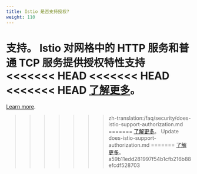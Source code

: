 ```yaml
---
title: Istio 是否支持授权?
weight: 110
---
```


支持。 Istio 对网格中的 HTTP 服务和普通 TCP 服务提供授权特性支持
<<<<<<< HEAD
<<<<<<< HEAD
<<<<<<< HEAD
[了解更多](/docs/concepts/security/#authorization)。
=======
[Learn more](/docs/concepts/security/#authorization).
>>>>>>> zh-translation:/faq/security/does-istio-support-authorization.md
=======
[了解更多](/docs/concepts/security/#authorization)。
>>>>>>> Update does-istio-support-authorization.md
=======
[了解更多](/docs/concepts/security/#authorization)。
>>>>>>> a59b11edd281997f54b1cfb216b88efcdf528703
